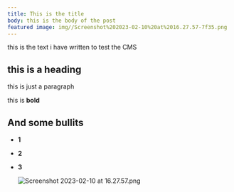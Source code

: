 ```yaml
---
title: This is the title
body: this is the body of the post
featured image: img//Screenshot%202023-02-10%20at%2016.27.57-7f35.png
---
```


this is the text i have written to test the CMS

## this is a heading

this is just a paragraph

this is **bold**

## And some bullits

*   **1**
    
*   **2**
    
*   **3**
    
    ![Screenshot 2023-02-10 at 16.27.57.png](img//Screenshot%202023-02-10%20at%2016.27.57.png)